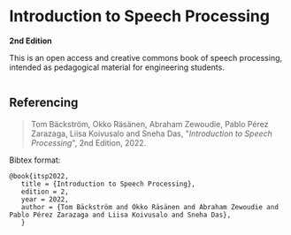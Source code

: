 # Introduction to Speech Processing
**2nd Edition**


This is an open access and creative commons book of speech processing, intended as pedagogical material for engineering students.

```{tableofcontents}
```

## Referencing

> Tom Bäckström, Okko Räsänen, Abraham Zewoudie, Pablo Pérez Zarazaga, Liisa Koivusalo and Sneha Das, "*Introduction to Speech Processing*", 2nd Edition, 2022.

Bibtex format:

    @book{itsp2022,
       title = {Introduction to Speech Processing},
       edition = 2,
       year = 2022,
       author = {Tom Bäckström and Okko Räsänen and Abraham Zewoudie and Pablo Pérez Zarazaga and Liisa Koivusalo and Sneha Das},
       }
